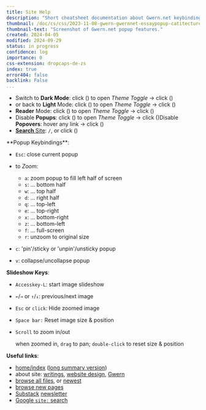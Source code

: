 ```yaml
---
title: Site Help
description: "Short cheatsheet documentation about Gwern.net keybindings & features."
thumbnail: /doc/cs/css/2023-11-08-gwern-gwernnet-essaypopup-catitecture-withanxiousblackcatatwindowsillthumbnail.png
thumbnail-text: "Screenshot of Gwern.net popup features."
created: 2024-04-05
modified: 2024-09-29
status: in progress
confidence: log
importance: 0
css-extension: dropcaps-de-zs
index: true
error404: false
backlink: False
...
```


- Switch to **Dark Mode**: click (<span class="icon-gear-solid"></span>) to open *Theme Toggle* → click (<span class="icon-moon-solid"></span>)
- or back to **Light** Mode: click (<span class="icon-gear-solid"></span>) to open *Theme Toggle* → click (<span class="icon-sun-solid"></span>)
- **Reader** Mode: click (<span class="icon-gear-solid"></span>) to open *Theme Toggle* → click (<span class="icon-book-open-solid"></span>)
- <span class="mobile-not">Disable **Popups**: click (<span class="icon-gear-solid"></span>) to open *Theme Toggle* → click (<span class="icon-message-slash-solid"></span>)</span><span class="desktop-not">Disable **Popovers**: hover any link → click (<span class="icon-eye-slash-solid"></span>)</span>
- [**Search** Site](https://cse.google.com/cse?cx=009114923999563836576%3Adv0a4ndtmly): `/`, or click (<span class="icon-magnifying-glass"></span>)

<div class="mobile-not">
**Popup Keybindings**:

<!-- - `?`: pop up [this help page](/static/help "‘Site Help’, Gwern 2024") -->
- `Esc`: close current popup
- to *Zoom*:

  - `a`: zoom popup to fill left half of screen
  - `s`: ... bottom half
  - `w`: ... top half
  - `d`: ... right half
  - `q`: ... top-left
  - `e`: ... top-right
  - `x`: ... bottom-right
  - `z`: ... bottom-left
  - `f`: ... full-screen
  - `r`: unzoom to original size
- `c`: 'pin'/sticky or 'unpin'/unsticky popup
- `v`: collapse/uncollapse popup

**Slideshow Keys**:

- `Accesskey-L`: start image slideshow
- `←`/` → ` or `↑`/`↓`: previous/next image
- `Esc` or `click`: Hide zoomed image
- `Space bar:` Reset image size & position
- `Scroll` to zoom in/out

    when zoomed in, `drag` to pan; `double-click` to reset size & position

**Useful links**:

<!-- - [full site user guide](/design#user-guide) -->
- [home/index](/index "‘Essays’, Gwern 2009") ([long summary version](/index-long "‘Long Essay Index’, Gwern 2009"))
- about site: [writings](/about "‘About This Website’, Gwern 2010"), [website design](/design "‘Design Of This Website’, Gwern 2010"), [Gwern](/me "‘About Gwern’, Gwern 2009")
- [browse all files](/doc/index "‘Essays’, Gwern 2009"), or [newest](/doc/newest/index "‘Essays’, Gwern 2009")
- [browse new pages](/changelog "‘Changelog’, Gwern 2013")
- [Substack](https://gwern.substack.com/ "‘Gwern.net newsletter (Substack subscription page)’, Branwen 2013") [newsletter](/doc/newsletter/index "‘Essays’, Gwern 2009")
- [Google `site:` search](https://www.google.com/search?q=site%3Agwern%2Enet)
</div>
